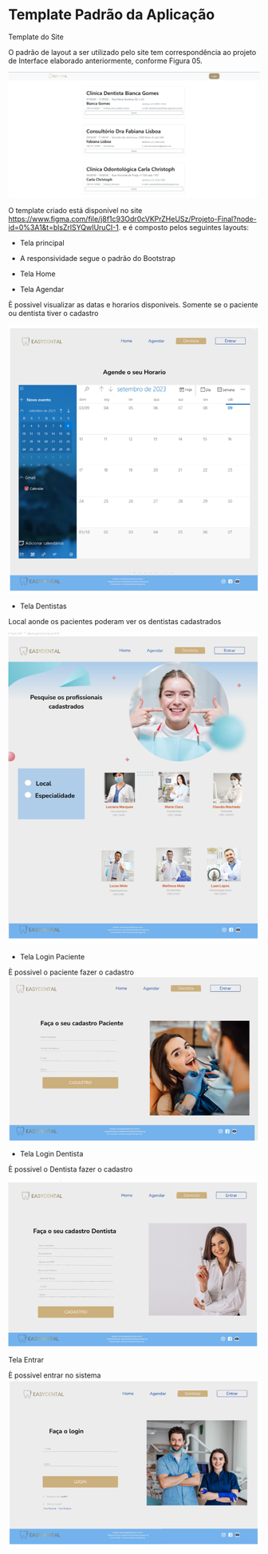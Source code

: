 # Template Padrão da Aplicação

Template do Site 

O padrão de layout a ser utilizado pelo site tem correspondência ao projeto de Interface elaborado anteriormente, conforme Figura 05. 

![Imagem 05 Tela Home](img/TelaListaDentista.png)

O template criado está disponível no site https://www.figma.com/file/j8f1c93Odr0cVKPrZHeUSz/Projeto-Final?node-id=0%3A1&t=blsZrlSYQwIUruCI-1. e é composto pelos seguintes layouts:  


* Tela principal 

* A responsividade segue o padrão do Bootstrap 

* Tela Home 

* Tela Agendar  

È possivel visualizar as datas e horarios  disponiveis. Somente se o paciente ou dentista tiver o cadastro 

![Imagem 11 Tela Agendamento](img/Tela%20Agendamento.png)

* Tela Dentistas  

Local aonde os pacientes poderam ver os dentistas cadastrados 

![Imagem 06 Tela Dentista](img/Tela%20Agendar.png)

* Tela Login Paciente 

È possivel o paciente fazer o cadastro  
![Imagem 09 Tela Cadastro Paciente](img/Tela%20Cadastro%20Paciente.png)
* Tela Login Dentista 

È possivel o Dentista fazer o cadastro  

![Imagem 10 Tela Cadastro Dentista](img/Tela%20Cadastro%20Dentista.png)

Tela Entrar 

È possivel entrar no sistema
![Imagem 08 Tela Login](img/Tela%20Login.png)


